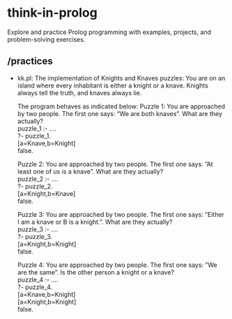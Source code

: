 # think-in-prolog
Explore and practice Prolog programming with examples, projects, and problem-solving exercises.

## /practices
- kk.pl: The implementation of Knights and Knaves puzzles:
  You are on an island where every inhabitant is either a knight or a knave. Knights always tell the truth, and knaves always lie.

  The program behaves as indicated below:
  Puzzle 1: You are approached by two people. The first one says: “We are both knaves”. What are they actually?<br>
        puzzle_1 :- .... <br>
        ?- puzzle_1.<br>
       [a=Knave,b=Knight]<br>
       false.
  
  Puzzle 2: You are approached by two people. The first one says: ”At least one of us is a knave”. What are they actually?<br>
        puzzle_2 :- ....<br>
       ?- puzzle_2.<br>
       [a=Knight,b=Knave]<br>
       false.
  
  Puzzle 3: You are approached by two people. The first one says: ”Either I am a knave or B is a knight.”. What are they actually?<br>
     puzzle_3 :- ....<br>
    ?- puzzle_3.<br>
    [a=Knight,b=Knight]<br>
    false.

  Puzzle 4: You are approached by two people. The first one says: ”We are the same”. Is the other person a knight or a knave?<br>
     puzzle_4 :- ....<br>
    ?- puzzle_4.<br>
    [a=Knave,b=Knight]<br>
    [a=Knight,b=Knight]<br>
    false.
  
